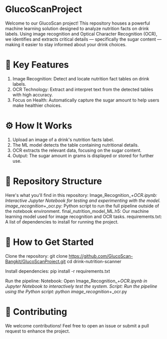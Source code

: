 # GlucoScanProject
Welcome to our GlucoScan project! This repository houses a powerful machine learning solution designed to analyze nutrition facts on drink labels. Using image recognition and Optical Character Recognition (OCR), we identifies and extracts critical details — specifically the sugar content — making it easier to stay informed about your drink choices.

# 🌟 Key Features
1. Image Recognition: Detect and locate nutrition fact tables on drink labels.
2. OCR Technology: Extract and interpret text from the detected tables with high accuracy.
3. Focus on Health: Automatically capture the sugar amount to help users make healthier choices.

# ⚙️ How It Works
1. Upload an image of a drink's nutrition facts label.
2. The ML model detects the table containing nutritional details.
3. OCR extracts the relevant data, focusing on the sugar content.
4. Output: The sugar amount in grams is displayed or stored for further use.

# 📂 Repository Structure

Here's what you'll find in this repository:
Image_Recognition_+_OCR.ipynb: Interactive Jupyter Notebook for testing and experimenting with the model.
image_recognition_+_ocr.py: Python script to run the full pipeline outside of the notebook environment.
final_nutrition_model_ML.h5: Our machine learning model used for image recognition and OCR tasks.
requirements.txt: A list of dependencies to install for running the project.

# 🚀 How to Get Started
Clone the repository:
git clone https://github.com/GlucoScan-Bangkit/GlucoScanProject.git
cd drink-nutrition-scanner

Install dependencies:
pip install -r requirements.txt

Run the pipeline:
Notebook: Open Image_Recognition_+_OCR.ipynb in Jupyter Notebook to interactively test the system.
Script: Run the pipeline using the Python script: python image_recognition_+_ocr.py

# 📢 Contributing
We welcome contributions! Feel free to open an issue or submit a pull request to enhance the project.
